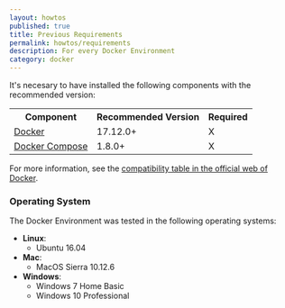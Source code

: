 ```yaml
---
layout: howtos
published: true
title: Previous Requirements
permalink: howtos/requirements
description: For every Docker Environment
category: docker
---
```


It's necesary to have installed the following components with the recommended version:

<table class="zebra-table">
  <tr>	   
     <th>Component</th>
     <th>Recommended Version</th>
     <th>Required</th>
   </tr>
   <tr>
     <td><a href="https://docs.docker.com/install/" alt="Docker">Docker</a></td>
     <td>17.12.0+</td>
     <td>X</td>
   </tr>
   <tr>
     <td><a href="https://docs.docker.com/compose/install/" alt="Docker Compose">Docker Compose</a></td>
     <td>1.8.0+</td>
     <td>X</td>
   </tr>
</table>

For more information, see the [compatibility table in the official web of Docker](https://docs.docker.com/compose/compose-file/compose-versioning/#compatibility-matrix).

### Operating System

The Docker Environment was tested in the following operating systems:

- **Linux**:
  - Ubuntu 16.04
- **Mac**:
  - MacOS Sierra 10.12.6
- **Windows**:
  - Windows 7 Home Basic
  - Windows 10 Professional
